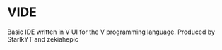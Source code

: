 # VIDE
Basic IDE written in V UI for the V programming language. Produced by StarlkYT and zekiahepic

